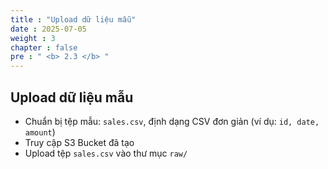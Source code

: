 ```yaml
---
title : "Upload dữ liệu mẫu"
date : 2025-07-05
weight : 3
chapter : false
pre : " <b> 2.3 </b> "
---
```


## Upload dữ liệu mẫu

- Chuẩn bị tệp mẫu: `sales.csv`, định dạng CSV đơn giản (ví dụ: `id, date, amount`)
- Truy cập S3 Bucket đã tạo
- Upload tệp `sales.csv` vào thư mục `raw/`
